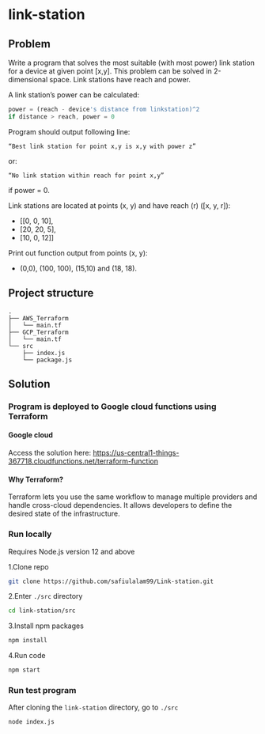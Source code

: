 # link-station
## Problem
Write a program that solves the most suitable (with most power) link station for a device at given point [x,y].
This problem can be solved in 2-dimensional space. Link stations have reach and power.

A link station’s power can be calculated:
```javascript
power = (reach - device's distance from linkstation)^2
if distance > reach, power = 0
```

Program should output following line:
```
“Best link station for point x,y is x,y with power z”
```
or:
```
“No link station within reach for point x,y”
```
if power = 0.

Link stations are located at points (x, y) and have reach (r) ([x, y, r]):
- [[0, 0, 10],
- [20, 20, 5],
- [10, 0, 12]]

Print out function output from points (x, y):
- (0,0), (100, 100), (15,10) and (18, 18).
## Project structure
```
.
├── AWS_Terraform
│   └── main.tf
├── GCP_Terraform
│   └── main.tf
└── src
    ├── index.js
    └── package.js
```

## Solution
### Program is deployed to Google cloud functions using Terraform
#### Google cloud
Access the solution here:
https://us-central1-things-367718.cloudfunctions.net/terraform-function

#### Why Terraform?
Terraform lets you use the same workflow to manage multiple providers and handle cross-cloud dependencies. 
It allows developers to define the desired state of the infrastructure.
### Run locally
Requires Node.js version 12 and above

1.Clone repo
```sh
git clone https://github.com/safiulalam99/Link-station.git
```
2.Enter `./src` directory 
```sh
cd link-station/src
```
3.Install npm packages
```sh
npm install
```
4.Run code
```sh
npm start
```

### Run test program
After cloning the `link-station` directory, go to `./src` 
```sh
node index.js
```
